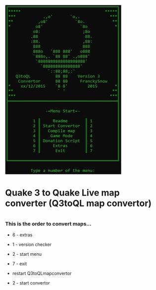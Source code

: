 ![Screenshot](https://github.com/mh-gg/Q3-to-QL-map-converter/blob/main/converter.jpg)
# Quake 3 to Quake Live map converter (Q3toQL map convertor)
#
### This is the order to convert maps...

* 6 - extras

* 1 - version checker

* 2 - start menu

* 7 - exit

* restart Q3toQLmapconvertor

* 2 - start convertor
